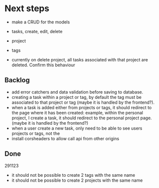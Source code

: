 # Next steps

- make a CRUD for the models
- tasks, create, edit, delete
- project
- tags


- currently on delete project, all tasks associated with that project are deleted. Confirm this behaviour



## Backlog

- add error catchers and data validation before saving to database. 
- creating a task within a project or tag, by default the tag must be associated to that project or tag (maybe it is handled by the frontend?).
- when a task is added either from projects or tags, it should redirect to the page where it has been created:
example, within the personal project, I create a task, it should redirect to the personal project page. (maybe it is handled by the frontend?)
- when a user create a new task, only need to be able to see users projects or tags, not the 
- install corsheaders to allow call api from other origins


## Done

291123
- it should not be possible to create 2 tags with the same name
- it should not be possible to create 2 projects with the same name